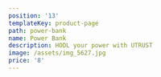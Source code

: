 ```yaml
---
position: '13'
templateKey: product-page
path: power-bank
name: Power Bank
description: HODL your power with UTRUST
image: /assets/img_5627.jpg
price: '8'
---
```


